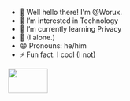 - 👋 Well hello there! I'm @Worux.
- 👀 I’m interested in Technology
- 🌱 I’m currently learning Privacy
- 💞️ (I alone.)
- 😄 Pronouns: he/him
- ⚡ Fun fact: I cool (I not)

<img src="https://media.tenor.com/2UYGTk1wkEwAAAAi/annoying-dog-undertale.gif" width="80px" height="50px">
